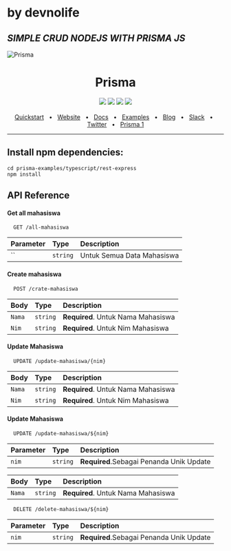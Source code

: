 # by devnolife

## _SIMPLE CRUD NODEJS WITH PRISMA JS_

![Prisma](https://i.imgur.com/h6UIYTu.png)

<div align="center">
  <h1>Prisma</h1>
  <a href="https://www.npmjs.com/package/prisma"><img src="https://img.shields.io/npm/v/prisma.svg?style=flat" /></a>
  <a href="https://github.com/prisma/prisma/blob/main/CONTRIBUTING.md"><img src="https://img.shields.io/badge/PRs-welcome-brightgreen.svg" /></a>
  <a href="https://github.com/prisma/prisma/blob/main/LICENSE"><img src="https://img.shields.io/badge/license-Apache%202-blue" /></a>
  <a href="https://slack.prisma.io/"><img src="https://img.shields.io/badge/chat-on%20slack-blue.svg" /></a>
  <br />
  <br />
  <a href="https://www.prisma.io/docs/getting-started/quickstart">Quickstart</a>
  <span>&nbsp;&nbsp;•&nbsp;&nbsp;</span>
  <a href="https://www.prisma.io/">Website</a>
  <span>&nbsp;&nbsp;•&nbsp;&nbsp;</span>
  <a href="https://www.prisma.io/docs/">Docs</a>
  <span>&nbsp;&nbsp;•&nbsp;&nbsp;</span>
  <a href="https://github.com/prisma/prisma-examples/">Examples</a>
  <span>&nbsp;&nbsp;•&nbsp;&nbsp;</span>
  <a href="https://www.prisma.io/blog">Blog</a>
  <span>&nbsp;&nbsp;•&nbsp;&nbsp;</span>
  <a href="https://slack.prisma.io/">Slack</a>
  <span>&nbsp;&nbsp;•&nbsp;&nbsp;</span>
  <a href="https://twitter.com/prisma">Twitter</a>
  <span>&nbsp;&nbsp;•&nbsp;&nbsp;</span>
  <a href="https://github.com/prisma/prisma1">Prisma 1</a>
  <br />
  <hr />
</div>


## Install npm dependencies:

```
cd prisma-examples/typescript/rest-express
npm install
```


## API Reference

#### Get all mahasiswa

```http
  GET /all-mahasiswa
```

| Parameter | Type     | Description                |
| :-------- | :------- | :------------------------- |
| ``        | `string` | Untuk Semua Data Mahasiswa |

#### Create mahasiswa

```http
  POST /crate-mahasiswa
```

| Body   | Type     | Description                        |
| :----- | :------- | :--------------------------------- |
| `Nama` | `string` | **Required**. Untuk Nama Mahasiswa |
| `Nim`  | `string` | **Required**. Untuk Nim Mahasiswa  |

#### Update Mahasiswa

```http
  UPDATE /update-mahasiswa/{nim}
```

| Body   | Type     | Description                        |
| :----- | :------- | :--------------------------------- |
| `Nama` | `string` | **Required**. Untuk Nama Mahasiswa |
| `Nim`  | `string` | **Required**. Untuk Nim Mahasiswa  |

#### Update Mahasiswa

```http
  UPDATE /update-mahasiswa/${nim}
```

| Parameter | Type     | Description                              |
| :-------- | :------- | :--------------------------------------- |
| `nim`     | `string` | **Required**.Sebagai Penanda Unik Update |

| Body   | Type     | Description                        |
| :----- | :------- | :--------------------------------- |
| `Nama` | `string` | **Required**. Untuk Nama Mahasiswa |

```http
  DELETE /delete-mahasiswa/${nim}
```

| Parameter | Type     | Description                              |
| :-------- | :------- | :--------------------------------------- |
| `nim`     | `string` | **Required**.Sebagai Penanda Unik Update |
